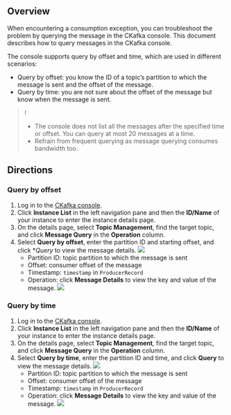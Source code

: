 ## Overview

When encountering a consumption exception, you can troubleshoot the problem by querying the message in the CKafka console. This document describes how to query messages in the CKafka console.

The console supports query by offset and time, which are used in different scenarios:
- Query by offset: you know the ID of a topic’s partition to which the message is sent and the offset of the message.
- Query by time: you are not sure about the offset of the message but know when the message is sent.

>! 
>- The console does not list all the messages after the specified time or offset. You can query at most 20 messages at a time.
>- Refrain from frequent querying as message querying consumes bandwidth too.

## Directions

### Query by offset

1. Log in to the [CKafka console](https://console.cloud.tencent.com/ckafka/index?rid=1).
2. Click **Instance List** in the left navigation pane and then the **ID/Name** of your instance to enter the instance details page.
3. On the details page, select **Topic Management**, find the target topic, and click **Message Query** in the **Operation** column.
4. Select **Query by offset**, enter the partition ID and starting offset, and click **Query* to view the message details.
   ![](https://main.qcloudimg.com/raw/195ca10f4a0868b12a03c7c831eff1fd.png)
   - Partition ID: topic partition to which the message is sent
   - Offset: consumer offset of the message
   - Timestamp: `timestamp` in `ProducerRecord`
   - Operation: click **Message Details** to view the key and value of the message.
     ![](https://main.qcloudimg.com/raw/2d7d204213d422228a4a892a94496fe8.png)

   

### Query by time

1. Log in to the [CKafka console](https://console.cloud.tencent.com/ckafka/index?rid=1).
2. Click **Instance List** in the left navigation pane and then the **ID/Name** of your instance to enter the instance details page.
3. On the details page, select **Topic Management**, find the target topic, and click **Message Query** in the **Operation** column.
4. Select **Query by time**, enter the partition ID and time, and click **Query** to view the message details.
   ![](https://main.qcloudimg.com/raw/7a2410794186b47c9126dbe8b878228d.png)
   - Partition ID: topic partition to which the message is sent
   - Offset: consumer offset of the message
   - Timestamp: `timestamp` in `ProducerRecord`
   - Operation: click **Message Details** to view the key and value of the message.
     ![](https://main.qcloudimg.com/raw/f033408d8698fbd24bab907cbc2af85a.png)

   
